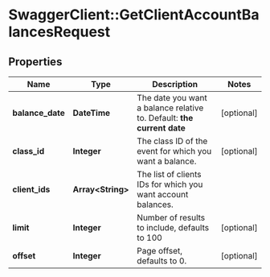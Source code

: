 # SwaggerClient::GetClientAccountBalancesRequest

## Properties
Name | Type | Description | Notes
------------ | ------------- | ------------- | -------------
**balance_date** | **DateTime** | The date you want a balance relative to.   Default: **the current date** | [optional] 
**class_id** | **Integer** | The class ID of the event for which you want a balance. | [optional] 
**client_ids** | **Array&lt;String&gt;** | The list of clients IDs for which you want account balances. | 
**limit** | **Integer** | Number of results to include, defaults to 100 | [optional] 
**offset** | **Integer** | Page offset, defaults to 0. | [optional] 


